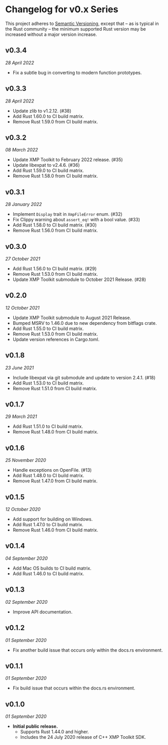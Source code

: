 # Changelog for v0.x Series

This project adheres to [Semantic Versioning](https://semver.org), except that – as is typical in the Rust community – the minimum supported Rust version may be increased without a major version increase.

## v0.3.4
_28 April 2022_

* Fix a subtle bug in converting to modern function prototypes.

## v0.3.3
_28 April 2022_

* Update zlib to v1.2.12. (#38)
* Add Rust 1.60.0 to CI build matrix.
* Remove Rust 1.59.0 from CI build matrix.

## v0.3.2
_08 March 2022_

* Update XMP Toolkit to February 2022 release. (#35)
* Update libexpat to v2.4.6. (#36)
* Add Rust 1.59.0 to CI build matrix.
* Remove Rust 1.58.0 from CI build matrix.

## v0.3.1
_28 January 2022_

* Implement `Display` trait in `XmpFileError` enum. (#32)
* Fix Clippy warning about `assert_eq!` with a bool value. (#33)
* Add Rust 1.58.0 to CI build matrix. (#30)
* Remove Rust 1.56.0 from CI build matrix.

## v0.3.0
_27 October 2021_

* Add Rust 1.56.0 to CI build matrix. (#29)
* Remove Rust 1.53.0 from CI build matrix.
* Update XMP Toolkit submodule to October 2021 Release. (#28)

## v0.2.0
_12 October 2021_

* Update XMP Toolkit submodule to August 2021 Release.
* Bumped MSRV to 1.46.0 due to new dependency from bitflags crate.
* Add Rust 1.55.0 to CI build matrix.
* Remove Rust 1.53.0 from CI build matrix.
* Update version references in Cargo.toml.

## v0.1.8
_23 June 2021_

* Include libexpat via git submodule and update to version 2.4.1. (#18)
* Add Rust 1.53.0 to CI build matrix.
* Remove Rust 1.51.0 from CI build matrix.

## v0.1.7
_29 March 2021_

* Add Rust 1.51.0 to CI build matrix.
* Remove Rust 1.48.0 from CI build matrix.

## v0.1.6
_25 November 2020_

* Handle exceptions on OpenFile. (#13)
* Add Rust 1.48.0 to CI build matrix.
* Remove Rust 1.47.0 from CI build matrix.

## v0.1.5
_12 October 2020_

* Add support for building on Windows.
* Add Rust 1.47.0 to CI build matrix.
* Remove Rust 1.46.0 from CI build matrix.

## v0.1.4
_04 September 2020_

* Add Mac OS builds to CI build matrix.
* Add Rust 1.46.0 to CI build matrix.

## v0.1.3
_02 September 2020_

* Improve API documentation.

## v0.1.2
_01 September 2020_

* Fix another build issue that occurs only within the docs.rs environment.

## v0.1.1
_01 September 2020_

* Fix build issue that occurs within the docs.rs environment.

## v0.1.0
_01 September 2020_

* **Initial public release.**
  * Supports Rust 1.44.0 and higher.
  * Includes the 24 July 2020 release of C++ XMP Toolkit SDK.
